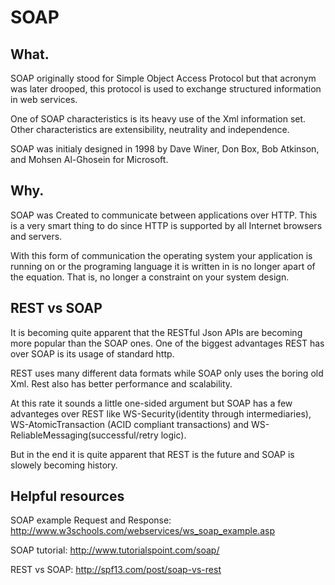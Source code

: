 # SOAP

## What.

SOAP originally stood for Simple Object Access Protocol but that acronym was later drooped, this protocol is used to exchange structured information in web services. 

One of SOAP characteristics is its heavy use of the Xml information set. Other characteristics are extensibility, neutrality and independence.

SOAP was initialy designed in 1998 by Dave Winer, Don Box, Bob Atkinson, and Mohsen Al-Ghosein for Microsoft.

## Why.

SOAP was Created to communicate between applications over HTTP. This is a very smart thing to do since HTTP is supported by all Internet browsers and servers. 

With this form of communication the operating system your application is running on or the programing language it is written in is no longer apart of the equation. That is, no longer a constraint on your system design. 

## REST vs SOAP

It is becoming quite apparent that the RESTful Json APIs are becoming more popular than the SOAP ones. One of the biggest advantages REST has over SOAP is its usage of standard http. 

REST uses many different data formats while SOAP only uses the boring old Xml. Rest also has better performance and scalability. 

At this rate it sounds a little one-sided argument but SOAP has a few advanteges over REST like WS-Security(identity through intermediaries), WS-AtomicTransaction (ACID compliant transactions) and WS-ReliableMessaging(successful/retry logic).

But in the end it is quite apparent that REST is the future and SOAP is slowely becoming history.

## Helpful resources

SOAP example Request and Response:
http://www.w3schools.com/webservices/ws_soap_example.asp

SOAP tutorial:
http://www.tutorialspoint.com/soap/

REST vs SOAP:
http://spf13.com/post/soap-vs-rest
